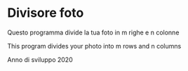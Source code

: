 # Divisore foto

Questo programma divide la tua foto in m righe e n colonne

This program divides your photo into m rows and n columns

Anno di sviluppo 2020
